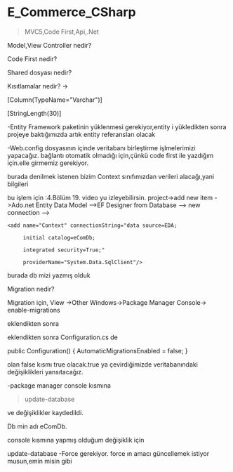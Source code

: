 # E_Commerce_CSharp

>MVC5,Code First,Api,.Net

Model,View Controller nedir?

Code First nedir?

Shared dosyası nedir?

Kısıtlamalar nedir? ->    

[Column(TypeName="Varchar")]

[StringLength(30)]

-Entity Framework paketinin yüklenmesi gerekiyor,entity i yükledikten sonra projeye baktığımızda artık entity referansları olacak



-Web.config dosyasının içinde veritabanı birleştirme işlmelerimizi yapacağız.
bağlantı otomatik olmadığı için,çünkü code first ile yazdığım için.elle girmemiz gerekiyor.

 <connectionStrings>
    <add name="Context"/> burada denilmek istenen bizim Context sınıfımızdan verileri alacağı,yani bilgileri
  </connectionStrings>


bu işlem için :4.Bölüm 19. video yu izleyebilirsin.
project->add new item ->Ado.net Entity Data Model -->EF Designer from Database -->
new connection -->


  <connectionStrings>
 
    <add name="Context" connectionString="data source=EDA;
                                          
         initial catalog=eComDb;
                                          
         integrated security=True;"  
         
         providerName="System.Data.SqlClient"/>
 
  </connectionStrings>
  
  
  burada db mizi yazmış olduk
  
  
  Migration nedir?
  
  Migration için,
View ->Other Windows->Package Manager Console->
 enable-migrations



eklendikten sonra
  
  
  eklendikten sonra Configuration.cs de 

 public Configuration()
        {
            AutomaticMigrationsEnabled = false;
        }

olan false kısmı true olacak.true ya çevirdiğimizde veritabanındaki değişiklikleri yansıtacağız.


-package manager console kısmına
>update-database

ve değişiklikler kaydedildi.

Db min adı eComDb.


console kısmına yapmış olduğum değişiklik için 

update-database -Force
 gerekiyor. 
force ın amacı güncellemek istiyor musun,emin misin gibi
  
  
  
  
  
  
  
  
  
  
  
  
  
  
  
  
  
  
  
  
  
